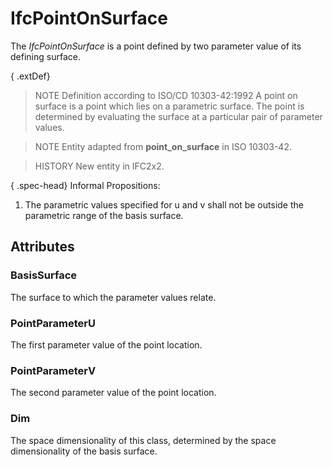 # IfcPointOnSurface

The _IfcPointOnSurface_ is a point defined by two parameter value of its defining surface.

{ .extDef}
> NOTE  Definition according to ISO/CD 10303-42:1992
> A point on surface is a point which lies on a parametric surface. The point is determined by evaluating the surface at a particular pair of parameter values.

> NOTE  Entity adapted from **point_on_surface** in ISO 10303-42.

> HISTORY  New entity in IFC2x2.

{ .spec-head}
Informal Propositions:

1. The parametric values specified for u and v shall not be outside the parametric range of the basis surface.

## Attributes

### BasisSurface
The surface to which the parameter values relate.

### PointParameterU
The first parameter value of the point location.

### PointParameterV
The second parameter value of the point location.

### Dim
The space dimensionality of this class, determined by the space dimensionality of the basis surface.
